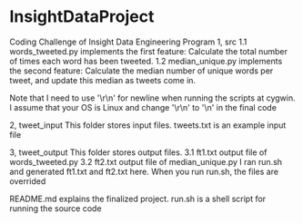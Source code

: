 # InsightDataProject
Coding Challenge of Insight Data Engineering Program
1, src
1.1 words_tweeted.py implements the first feature: Calculate the total number of times each word has been tweeted.
1.2 median_unique.py implements the second feature: Calculate the median number of unique words per tweet, and update this median as tweets come in.

Note that I need to use '\r\n' for newline when running the scripts at cygwin. I assume that your OS is Linux and change '\r\n' to '\n' in the final code

2, tweet_input
This folder stores input files. tweets.txt is an example input file


3, tweet_output
This folder stores output files. 
3.1 ft1.txt output file of words_tweeted.py
3.2 ft2.txt output file of median_unique.py
I ran run.sh and generated ft1.txt and ft2.txt here. When you run run.sh, the files are overrided

README.md explains the finalized project. run.sh is a shell script for running the source code

